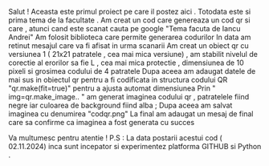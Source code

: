 Salut ! Aceasta este primul proiect pe care il postez aici . 
Totodata este si prima tema de la facultate . 
Am creat un cod care genereaza un cod qr si care , atunci cand este scanat cauta pe google "Tema facuta de Iancu Andrei"
Am folosit biblioteca care permite generarea codurilor
In data am retinut mesajul care va fi afisat in urma scanarii
Am creat un obiect qr cu versiunea 1 ( 21x21 patratele , cea mai mica versiune) ,
am stabilit nivelul de corectie al erorilor sa fie L , cea mai mica protectie ,
dimensiunea de 10 pixeli si grosimea codului de 4 patratele 
Dupa aceea am adaugat datele de mai sus in obiectul qr pentru a fi 
codificata in structura codului QR
"qr.make(fit=true)" pentru a ajusta automat dimensiunea 
Prin " img=qr.make_image.. " am generat imaginea codului qr , patratelele fiind negre iar culoarea
de background fiind alba ; Dupa aceea am salvat imaginea cu denumirea "codqr.png"
La final am adaugat un mesaj de final care sa confirme ca imaginea a fost generata cu succes 

Va multumesc pentru atentie ! 
P.S : La data postarii acestui cod ( 02.11.2024) inca sunt incepator si experimentez
platforma GITHUB si Python .
